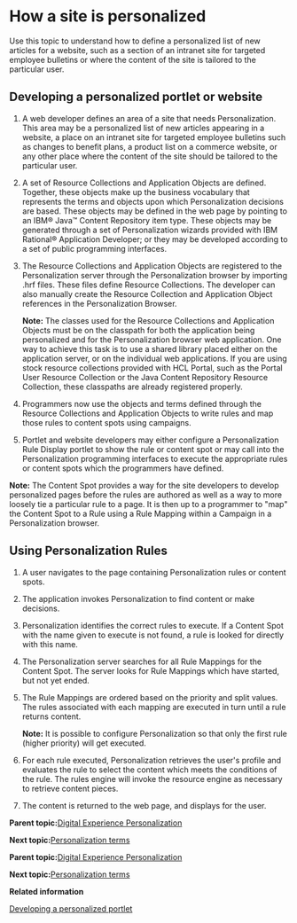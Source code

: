 # How a site is personalized

Use this topic to understand how to define a personalized list of new articles for a website, such as a section of an intranet site for targeted employee bulletins or where the content of the site is tailored to the particular user.

## Developing a personalized portlet or website

1.  A web developer defines an area of a site that needs Personalization. This area may be a personalized list of new articles appearing in a website, a place on an intranet site for targeted employee bulletins such as changes to benefit plans, a product list on a commerce website, or any other place where the content of the site should be tailored to the particular user.
2.  A set of Resource Collections and Application Objects are defined. Together, these objects make up the business vocabulary that represents the terms and objects upon which Personalization decisions are based. These objects may be defined in the web page by pointing to an IBM® Java™ Content Repository item type. These objects may be generated through a set of Personalization wizards provided with IBM Rational® Application Developer; or they may be developed according to a set of public programming interfaces.
3.  The Resource Collections and Application Objects are registered to the Personalization server through the Personalization browser by importing .hrf files. These files define Resource Collections. The developer can also manually create the Resource Collection and Application Object references in the Personalization Browser.

    **Note:** The classes used for the Resource Collections and Application Objects must be on the classpath for both the application being personalized and for the Personalization browser web application. One way to achieve this task is to use a shared library placed either on the application server, or on the individual web applications. If you are using stock resource collections provided with HCL Portal, such as the Portal User Resource Collection or the Java Content Repository Resource Collection, these classpaths are already registered properly.

4.  Programmers now use the objects and terms defined through the Resource Collections and Application Objects to write rules and map those rules to content spots using campaigns.
5.  Portlet and website developers may either configure a Personalization Rule Display portlet to show the rule or content spot or may call into the Personalization programming interfaces to execute the appropriate rules or content spots which the programmers have defined.

**Note:** The Content Spot provides a way for the site developers to develop personalized pages before the rules are authored as well as a way to more loosely tie a particular rule to a page. It is then up to a programmer to "map" the Content Spot to a Rule using a Rule Mapping within a Campaign in a Personalization browser.

## Using Personalization Rules

1.  A user navigates to the page containing Personalization rules or content spots.
2.  The application invokes Personalization to find content or make decisions.
3.  Personalization identifies the correct rules to execute. If a Content Spot with the name given to execute is not found, a rule is looked for directly with this name.
4.  The Personalization server searches for all Rule Mappings for the Content Spot. The server looks for Rule Mappings which have started, but not yet ended.
5.  The Rule Mappings are ordered based on the priority and split values. The rules associated with each mapping are executed in turn until a rule returns content.

    **Note:** It is possible to configure Personalization so that only the first rule \(higher priority\) will get executed.

6.  For each rule executed, Personalization retrieves the user's profile and evaluates the rule to select the content which meets the conditions of the rule. The rules engine will invoke the resource engine as necessary to retrieve content pieces.
7.  The content is returned to the web page, and displays for the user.

**Parent topic:**[Digital Experience Personalization](../pzn/pzn_overview.md)

**Next topic:**[Personalization terms](../pzn/pzn_concepts.md)

**Parent topic:**[Digital Experience Personalization](../pzn/pzn_overview.md)

**Next topic:**[Personalization terms](../pzn/pzn_concepts.md)

**Related information**  


[Developing a personalized portlet](../pzn/pzn_demooverview.md)

